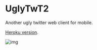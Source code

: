 UglyTwT2
========

Another ugly twitter web client for mobile.

[Heroku version](http://uglytwt.herokuapp.com).

![img](http://i.imgur.com/gB6bq1t.png)
